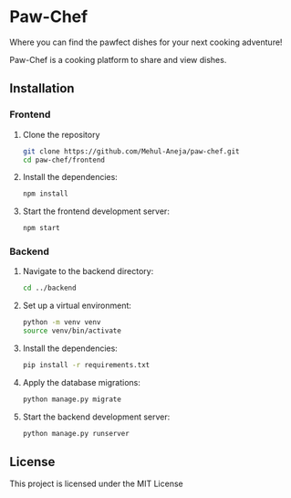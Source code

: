 
# Paw-Chef

Where you can find the pawfect dishes for your next cooking adventure!

Paw-Chef is a cooking platform to share and view dishes.

## Installation

### Frontend

1. Clone the repository
    ```bash
    git clone https://github.com/Mehul-Aneja/paw-chef.git
    cd paw-chef/frontend
    ```

2. Install the dependencies:
    ```bash
    npm install
    ```

3. Start the frontend development server:
    ```bash
    npm start
    ```

### Backend

1. Navigate to the backend directory:
    ```bash
    cd ../backend
    ```

2. Set up a virtual environment:
    ```bash
    python -m venv venv
    source venv/bin/activate 
    ```

3. Install the dependencies:
    ```bash
    pip install -r requirements.txt
    ```

4. Apply the database migrations:
    ```bash
    python manage.py migrate
    ```

5. Start the backend development server:
    ```bash
    python manage.py runserver
    ```

## License

This project is licensed under the MIT License
